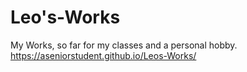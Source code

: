 # Leo's-Works
My Works, so far for my classes and a personal hobby.
https://aseniorstudent.github.io/Leos-Works/
